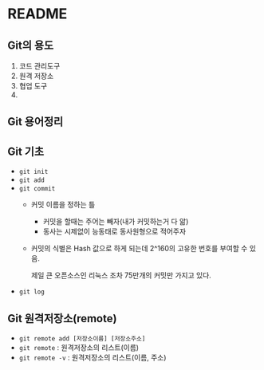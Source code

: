 # README

## Git의 용도

1. 코드 관리도구
2. 원격 저장소
3. 협업 도구
4. 

## Git 용어정리

## Git 기초

- `git init`
- `git add`
- `git commit`
  - 커밋 이름을 정하는 틀
    - 커밋을 할때는 주어는 빼자(내가 커밋하는거 다 앎)
    - 동사는 시제없이 능동태로 동사원형으로 적어주자
    
  - 커밋의 식별은 Hash 값으로 하게 되는데 2^160의 고유한 번호를 부여할 수 있음.
  
     제일 큰 오픈소스인 리눅스 조차 75만개의 커밋만 가지고 있다.
- `git log`

## Git 원격저장소(remote)

- `git remote add [저장소이름] [저장소주소]`
- `git remote` : 원격저장소의 리스트(이름)
- `git remote -v` : 원격저장소의 리스트(이름, 주소)

